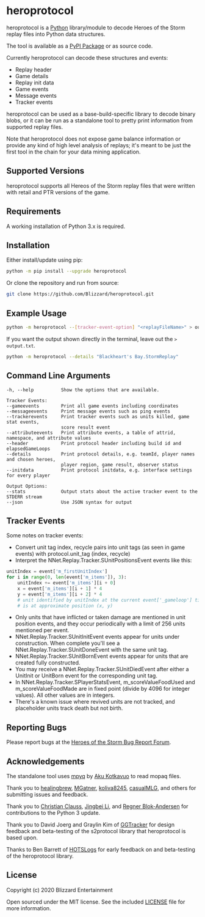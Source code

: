 # heroprotocol

heroprotocol is a [Python](https://www.python.org/downloads/) library/module to decode Heroes of the Storm replay
files into Python data structures.

The tool is available as a [PyPI Package](https://pypi.org/project/heroprotocol/) or as source code.

Currently heroprotocol can decode these structures and events:

* Replay header
* Game details
* Replay init data
* Game events
* Message events
* Tracker events

heroprotocol can be used as a base-build-specific library to decode binary blobs, or it can be run as a standalone tool
to pretty print information from supported replay files.

Note that heroprotocol does not expose game balance information or provide any kind of high level analysis of replays;
it's meant to be just the first tool in the chain for your data mining application.

## Supported Versions

heroprotocol supports all Hereos of the Storm replay files that were written with retail and PTR versions of the game.

## Requirements

A working installation of Python 3.x is required.

## Installation

Either install/update using pip:

```bash
python -m pip install --upgrade heroprotocol
```

Or clone the repository and run from source:

```bash
git clone https://github.com/Blizzard/heroprotocol.git
```

## Example Usage

```bash
python -m heroprotocol --[tracker-event-option] "<replayFileName>" > output.txt
```

If you want the output shown directly in the terminal, leave out the `> output.txt`.

```bash
python -m heroprotocol --details "Blackheart's Bay.StormReplay"
```

## Command Line Arguments

```plain
-h, --help          Show the options that are available.

Tracker Events:
--gameevents        Print all game events including coordinates
--messageevents     Print message events such as ping events
--trackerevents     Print tracker events such as units killed, game stat events,
                    score result event
--attributeevents   Print attribute events, a table of attrid, namespace, and attribute values
--header            Print protocol header including build id and elapsedGameLoops
--details           Print protocol details, e.g. teamId, player names and chosen heroes,
                    player region, game result, observer status
--initdata          Print protocol initdata, e.g. interface settings for every player

Output Options:
--stats             Output stats about the active tracker event to the STDERR stream
--json              Use JSON syntax for output
```

## Tracker Events

Some notes on tracker events:

* Convert unit tag index, recycle pairs into unit tags (as seen in game events) with protocol.unit_tag (index, recycle)
* Interpret the NNet.Replay.Tracker.SUnitPositionsEvent events like this:

```python
unitIndex = event['m_firstUnitIndex']
for i in range(0, len(event['m_items']), 3):
    unitIndex += event['m_items'][i + 0]
    x = event['m_items'][i + 1] * 4
    y = event['m_items'][i + 2] * 4
    # unit identified by unitIndex at the current event['_gameloop'] time
    # is at approximate position (x, y)
```

* Only units that have inflicted or taken damage are mentioned in unit position events, and they occur periodically with a limit of 256 units mentioned per event.
* NNet.Replay.Tracker.SUnitInitEvent events appear for units under construction. When complete you'll see a NNet.Replay.Tracker.SUnitDoneEvent with the same unit tag.
* NNet.Replay.Tracker.SUnitBornEvent events appear for units that are created fully constructed.
* You may receive a NNet.Replay.Tracker.SUnitDiedEvent after either a UnitInit or UnitBorn event for the corresponding unit tag.
* In NNet.Replay.Tracker.SPlayerStatsEvent, m_scoreValueFoodUsed and m_scoreValueFoodMade are in fixed point (divide by 4096 for integer values). All other values are in integers.
* There's a known issue where revived units are not tracked, and placeholder units track death but not birth.

## Reporting Bugs

Please report bugs at the [Heroes of the Storm Bug Report Forum](https://us.forums.blizzard.com/en/heroes/c/bug-report).

## Acknowledgements

The standalone tool uses [mpyq](https://github.com/eagleflo/mpyq) by [Aku Kotkavuo](https://github.com/eagleflo) to read
mopaq files.

Thank you to [healingbrew](https://github.com/healingbrew), [MGatner](https://github.com/mgatner),
[koliva8245](https://github.com/koliva8245), [casualMLG](https://github.com/casualmlg), and others for submitting issues
and feedback.

Thank you to [Christian Clauss](https://github.com/cclauss), [Jingbei Li](https://github.com/petronny), and
[Regner Blok-Andersen](https://github.com/regner) for contributions to the Python 3 update.

Thank you to David Joerg and Graylin Kim of [GGTracker](http://www.ggtracker.com) for design feedback and beta-testing of
the s2protocol library that heroprotocol is based upon.

Thanks to Ben Barrett of [HOTSLogs](http://www.hotslogs.com) for early feedback on and beta-testing of the heroprotocol
library.

## License

Copyright (c) 2020 Blizzard Entertainment

Open sourced under the MIT license. See the included [LICENSE](LICENSE) file for more information.
